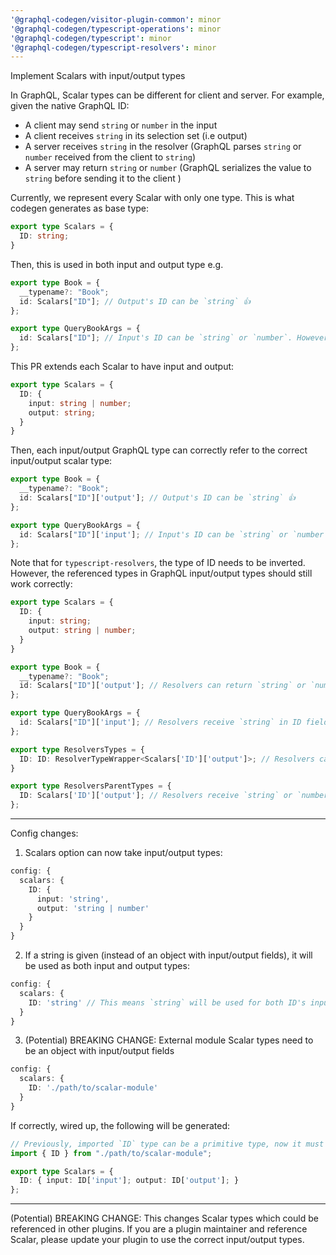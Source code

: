 ```yaml
---
'@graphql-codegen/visitor-plugin-common': minor
'@graphql-codegen/typescript-operations': minor
'@graphql-codegen/typescript': minor
'@graphql-codegen/typescript-resolvers': minor
---
```


Implement Scalars with input/output types

In GraphQL, Scalar types can be different for client and server. For example, given the native GraphQL ID:
- A client may send `string` or `number` in the input
- A client receives `string` in its selection set (i.e output)
- A server receives `string` in the resolver (GraphQL parses `string` or `number` received from the client to `string`)
- A server may return `string` or `number` (GraphQL serializes the value to `string` before sending it to the client )

Currently, we represent every Scalar with only one type. This is what codegen generates as base type:

```ts
export type Scalars = {
  ID: string;
}
```

Then, this is used in both input and output type e.g.

```ts
export type Book = {
  __typename?: "Book";
  id: Scalars["ID"]; // Output's ID can be `string` 👍
};

export type QueryBookArgs = {
  id: Scalars["ID"]; // Input's ID can be `string` or `number`. However, the type is only `string` here 👎
};
```

This PR extends each Scalar to have input and output:

```ts
export type Scalars = {
  ID: {
    input: string | number;
    output: string;
  }
}
```

Then, each input/output GraphQL type can correctly refer to the correct input/output scalar type:

```ts
export type Book = {
  __typename?: "Book";
  id: Scalars["ID"]['output']; // Output's ID can be `string` 👍
};

export type QueryBookArgs = {
  id: Scalars["ID"]['input']; // Input's ID can be `string` or `number` 👍
};
```

Note that for `typescript-resolvers`, the type of ID needs to be inverted. However, the referenced types in GraphQL input/output types should still work correctly:

```ts
export type Scalars = {
  ID: {
    input: string;
    output: string | number;
  }
}

export type Book = {
  __typename?: "Book";
  id: Scalars["ID"]['output']; // Resolvers can return `string` or `number` in ID fields 👍
};

export type QueryBookArgs = {
  id: Scalars["ID"]['input']; // Resolvers receive `string` in ID fields 👍
};

export type ResolversTypes = {
  ID: ID: ResolverTypeWrapper<Scalars['ID']['output']>; // Resolvers can return `string` or `number` in ID fields 👍
}

export type ResolversParentTypes = {
  ID: Scalars['ID']['output']; // Resolvers receive `string` or `number` from parents 👍
};
```

---

Config changes:

1. Scalars option can now take input/output types:

```ts
config: {
  scalars: {
    ID: {
      input: 'string',
      output: 'string | number'
    }
  }
}
```

2. If a string is given (instead of an object with input/output fields), it will be used as both input and output types:

```ts
config: {
  scalars: {
    ID: 'string' // This means `string` will be used for both ID's input and output types
  }
}
```

3. (Potential) BREAKING CHANGE: External module Scalar types need to be an object with input/output fields

```ts
config: {
  scalars: {
    ID: './path/to/scalar-module'
  }
}
```

If correctly, wired up, the following will be generated:

```ts
// Previously, imported `ID` type can be a primitive type, now it must be an object with input/output fields
import { ID } from "./path/to/scalar-module";

export type Scalars = {
  ID: { input: ID['input']; output: ID['output']; }
};
```

---

(Potential) BREAKING CHANGE: This changes Scalar types which could be referenced in other plugins. If you are a plugin maintainer and reference Scalar, please update your plugin to use the correct input/output types.
